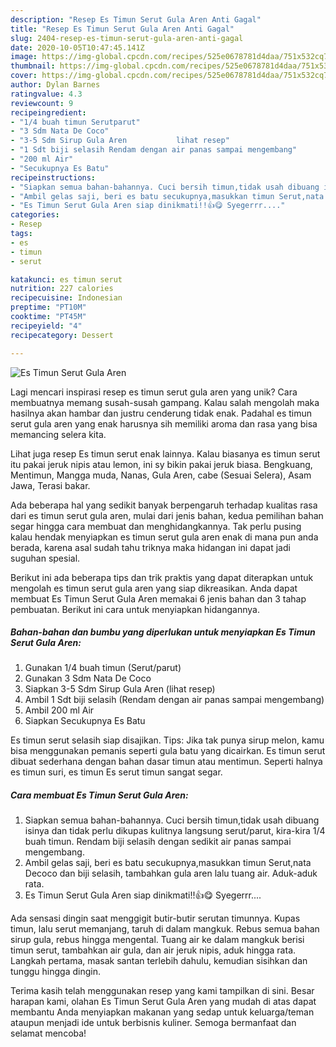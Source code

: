 ```yaml
---
description: "Resep Es Timun Serut Gula Aren Anti Gagal"
title: "Resep Es Timun Serut Gula Aren Anti Gagal"
slug: 2404-resep-es-timun-serut-gula-aren-anti-gagal
date: 2020-10-05T10:47:45.141Z
image: https://img-global.cpcdn.com/recipes/525e0678781d4daa/751x532cq70/es-timun-serut-gula-aren-foto-resep-utama.jpg
thumbnail: https://img-global.cpcdn.com/recipes/525e0678781d4daa/751x532cq70/es-timun-serut-gula-aren-foto-resep-utama.jpg
cover: https://img-global.cpcdn.com/recipes/525e0678781d4daa/751x532cq70/es-timun-serut-gula-aren-foto-resep-utama.jpg
author: Dylan Barnes
ratingvalue: 4.3
reviewcount: 9
recipeingredient:
- "1/4 buah timun Serutparut"
- "3 Sdm Nata De Coco"
- "3-5 Sdm Sirup Gula Aren           lihat resep"
- "1 Sdt biji selasih Rendam dengan air panas sampai mengembang"
- "200 ml Air"
- "Secukupnya Es Batu"
recipeinstructions:
- "Siapkan semua bahan-bahannya. Cuci bersih timun,tidak usah dibuang isinya dan tidak perlu dikupas kulitnya langsung serut/parut, kira-kira 1/4 buah timun. Rendam biji selasih dengan sedikit air panas sampai mengembang."
- "Ambil gelas saji, beri es batu secukupnya,masukkan timun Serut,nata Decoco dan biji selasih, tambahkan gula aren lalu tuang air. Aduk-aduk rata."
- "Es Timun Serut Gula Aren siap dinikmati!!👍😋 Syegerrr...."
categories:
- Resep
tags:
- es
- timun
- serut

katakunci: es timun serut 
nutrition: 227 calories
recipecuisine: Indonesian
preptime: "PT10M"
cooktime: "PT45M"
recipeyield: "4"
recipecategory: Dessert

---
```



![Es Timun Serut Gula Aren](https://img-global.cpcdn.com/recipes/525e0678781d4daa/751x532cq70/es-timun-serut-gula-aren-foto-resep-utama.jpg)

Lagi mencari inspirasi resep es timun serut gula aren yang unik? Cara membuatnya memang susah-susah gampang. Kalau salah mengolah maka hasilnya akan hambar dan justru cenderung tidak enak. Padahal es timun serut gula aren yang enak harusnya sih memiliki aroma dan rasa yang bisa memancing selera kita.

Lihat juga resep Es timun serut enak lainnya. Kalau biasanya es timun serut itu pakai jeruk nipis atau lemon, ini sy bikin pakai jeruk biasa. Bengkuang, Mentimun, Mangga muda, Nanas, Gula Aren, cabe (Sesuai Selera), Asam Jawa, Terasi bakar.

Ada beberapa hal yang sedikit banyak berpengaruh terhadap kualitas rasa dari es timun serut gula aren, mulai dari jenis bahan, kedua pemilihan bahan segar hingga cara membuat dan menghidangkannya. Tak perlu pusing kalau hendak menyiapkan es timun serut gula aren enak di mana pun anda berada, karena asal sudah tahu triknya maka hidangan ini dapat jadi suguhan spesial.


Berikut ini ada beberapa tips dan trik praktis yang dapat diterapkan untuk mengolah es timun serut gula aren yang siap dikreasikan. Anda dapat membuat Es Timun Serut Gula Aren memakai 6 jenis bahan dan 3 tahap pembuatan. Berikut ini cara untuk menyiapkan hidangannya.

<!--inarticleads1-->

##### Bahan-bahan dan bumbu yang diperlukan untuk menyiapkan Es Timun Serut Gula Aren:

1. Gunakan 1/4 buah timun (Serut/parut)
1. Gunakan 3 Sdm Nata De Coco
1. Siapkan 3-5 Sdm Sirup Gula Aren           (lihat resep)
1. Ambil 1 Sdt biji selasih (Rendam dengan air panas sampai mengembang)
1. Ambil 200 ml Air
1. Siapkan Secukupnya Es Batu


Es timun serut selasih siap disajikan. Tips: Jika tak punya sirup melon, kamu bisa menggunakan pemanis seperti gula batu yang dicairkan. Es timun serut dibuat sederhana dengan bahan dasar timun atau mentimun. Seperti halnya es timun suri, es timun Es serut timun sangat segar. 

<!--inarticleads2-->

##### Cara membuat Es Timun Serut Gula Aren:

1. Siapkan semua bahan-bahannya. Cuci bersih timun,tidak usah dibuang isinya dan tidak perlu dikupas kulitnya langsung serut/parut, kira-kira 1/4 buah timun. Rendam biji selasih dengan sedikit air panas sampai mengembang.
1. Ambil gelas saji, beri es batu secukupnya,masukkan timun Serut,nata Decoco dan biji selasih, tambahkan gula aren lalu tuang air. Aduk-aduk rata.
1. Es Timun Serut Gula Aren siap dinikmati!!👍😋 Syegerrr....


Ada sensasi dingin saat menggigit butir-butir serutan timunnya. Kupas timun, lalu serut memanjang, taruh di dalam mangkuk. Rebus semua bahan sirup gula, rebus hingga mengental. Tuang air ke dalam mangkuk berisi timun serut, tambahkan air gula, dan air jeruk nipis, aduk hingga rata. Langkah pertama, masak santan terlebih dahulu, kemudian sisihkan dan tunggu hingga dingin. 

Terima kasih telah menggunakan resep yang kami tampilkan di sini. Besar harapan kami, olahan Es Timun Serut Gula Aren yang mudah di atas dapat membantu Anda menyiapkan makanan yang sedap untuk keluarga/teman ataupun menjadi ide untuk berbisnis kuliner. Semoga bermanfaat dan selamat mencoba!
